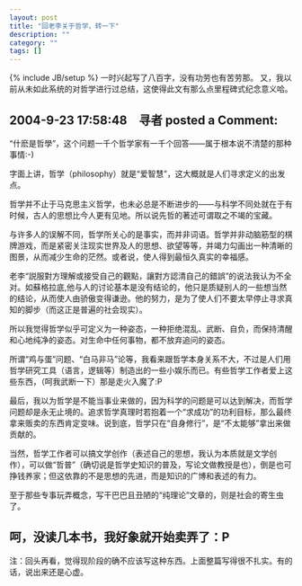 ```yaml
---
layout: post
title: "回老李关于哲学，转一下"
description: ""
category: ""
tags: []
---
```

{% include JB/setup %}
一时兴起写了八百字，没有功劳也有苦劳那。 又，我以前从未如此系统的对哲学进行过总结，这使得此文有那么点里程碑式纪念意义哈。

2004-9-23 17:58:48　寻者 posted a Comment:
-----------------------------------------------------------
“什麽是哲學”，这个问题一千个哲学家有一千个回答——属于根本说不清楚的那种事情:-)

字面上讲，哲学（philosophy）就是“爱智慧”，这大概就是人们寻求定义的出发点。

哲学并不止于马克思主义哲学，也未必总是不断进步的——与科学不同处就在于有时候，古人的思想比今人更有见地。所以说先哲的著述可谓取之不竭的宝藏。

与许多人的误解不同，哲学所关心的是事实，而并非词语。哲学并非动脑筋型的棋牌游戏，而是紧密关注现实世界及人的思想、欲望等等，并竭力勾画出一种清晰的图景，从而减少生命的茫然。或者说，使人得到最恒久真实的幸福感。

老李“説服對方理解或接受自己的觀點，讓對方認清自己的錯誤”的说法我认为不全对。如蘇格拉底,他与人的讨论基本是没有结论的，他只是质疑别人的一些想当然的结论，从而使人由骄傲变得谦逊。他的努力，是为了使人们不要太早停止寻求真知的脚步（而这正是普遍的社会现实）。

所以我觉得哲学似乎可定义为一种姿态，一种拒绝混乱、武断、自负，而保持清醒和心地纯净的姿态。对生命中任何事物，都不放弃追问的姿态。

所谓“鸡与蛋”问题、“白马非马”论等，我看来跟哲学本身关系不大，不过是人们用哲学研究工具（语言，逻辑等）制造出的一些小娱乐而已。有些哲学工作者爱上这些东西，（呵我武断一下）那是走火入魔了:P

最后，我以为哲学是不能当事业来做的，因为科学的问题是可以达到解决，而哲学问题却是永无止境的。追求哲学真理时若抱着一个“求成功”的功利目标，那么最终拿来贩卖的东西肯定变味。说到底，哲学只在“自身修行”，是“不太能够”拿出来做贡献的。

当然，哲学工作者可以搞文学创作（表述自己的思想，我认为本质就是文学创作），可以做“哲普”（确切说是哲学史知识的普及，写论文做教授是也），倒是也可挣钱养家；但这依靠的不是思想的先进，而是知识的广博和表述的有力。

至于那些专事玩弄概念，写干巴巴且丑陋的“纯理论”文章的，则是社会的寄生虫了。



呵，没读几本书，我好象就开始卖弄了：P
-----------------------------------------------------------

注：回头再看，觉得现阶段的确不应该写这种东西。上面整篇写得很不扎实。有的话，说出来还是心虚。